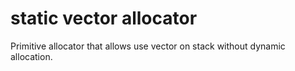 # static vector allocator

Primitive allocator that allows use vector on stack without dynamic allocation.
